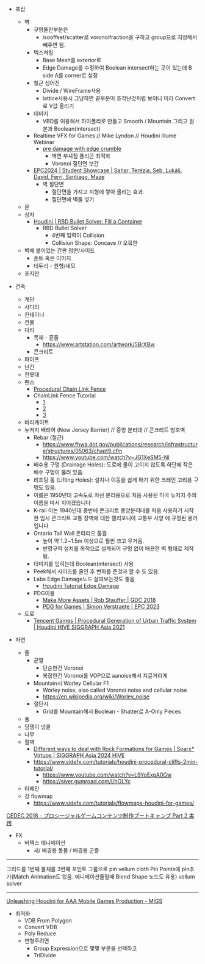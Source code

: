 
- 프랍
  - 벽
    - 구멍뚤린부분은
      - isooffset/scatter로 voronoifraction을 구하고 group으로 지정해서 빼주면 됨.
    - 텍스쳐링
      - Base Mesh를 exterior로
      - Edge Damage를 수정하여 Boolean intersect하는 곳이 있는데 B side A를 corner로 설정
    - 철근 심어진
      - Divide / WireFrame사용
      - lattice사용시 그냥하면 끝부분이 조각난것처럼 보이니 미리 Convert로 V값 올리기
    - 데미지
      - VBD를 이용해서 하이폴리로 만들고 Smooth / Mountain 그리고 원본과 Boolean(intersect)
    - Realtime VFX for Games // Mike Lyndon // Houdini Illume Webinar
      - [pre damage with edge crumble](https://youtu.be/WbypqgFpD64?si=DZs_G7jVUE5MZYxz&t=2031)
        - 벽면 부셔짐 폴리곤 최적화
        - Voronoi 절단면 보간
    - [EPC2024 | Student Showcase | Sahar, Terézia, Seb, Lukáš, David, Ferri, Santiago, Maze](https://youtu.be/a5P1oZQqTS0?t=1777)
      - 벽 절단면
        - 절단면을 가지고 지형에 쌓아 올리는 효과.
        - 절단면에 벽돌 넣기
  - 문
  - 상자
    - [Houdini | RBD Bullet Solver: Fill a Container](https://www.youtube.com/watch?v=iKJWPdXSTeM)
      - RBD Bullet Solver
        - 4번째 입력이 Collision
        - Collision Shape: Concave // 오목한
  - 벽에 붙어있는 간판 정면/사이드
    - 폰트 혹은 이미지
    - 테두리 - 원형/네모
  - 표지판

- 건축
  - 계단
  - 사다리
  - 컨테이너
  - 건물
  - 다리
    - 목재 - 흔들
      - https://www.artstation.com/artwork/5BrXBw
    - 콘크리트
  - 파이프
  - 난간
  - 전봇대
  - 펜스
    - [Procedural Chain Link Fence](https://www.youtube.com/playlist?list=PL5V9qxkY_RnJK_xfZFs2ekVCijMp7NsBM)
    - ChainLink Fence Tutorial
      - [1](https://www.youtube.com/watch?v=KIkgIVjxdiI)
      - [2](https://www.youtube.com/watch?v=TTV9X5tTyf0)
      - [3](https://www.youtube.com/watch?v=NPP3VC88OpU)
  - 바리케이트
  - 뉴저지 배리어 (New Jersey Barrier) // 중앙 분리대 // 콘크리트 방호벽
    - Rebar (철근)
      - <https://www.fhwa.dot.gov/publications/research/infrastructure/structures/05063/chapt9.cfm>
      - <https://www.youtube.com/watch?v=JG1XeSM5-NI>
    - 배수용 구멍 (Drainage Holes): 도로에 물이 고이지 않도록 하단에 작은 배수 구멍이 뚫려 있음.
    - 리프팅 홀 (Lifting Holes): 설치나 이동을 쉽게 하기 위한 크레인 고리용 구멍도 있음.
    - 이름은 1950년대 고속도로 차선 분리용으로 처음 사용된 미국 뉴저지 주의 이름을 따서 지어졌습니다
    - K-rail  이는 1940년대 중반에 콘크리트 중앙분리대를 처음 사용하기 시작한 임시 콘크리트 교통 장벽에 대한 캘리포니아 교통부 사양 에 규정된 용어입니다
    - Ontario Tall Wall 온타리오 톨월
      - 높이 약 1.2~1.5m 이상으로 훨씬 크고 무거움.
      - 반영구적 설치를 목적으로 설계되어 구멍 없이 매끈한 벽 형태로 제작됨.
    - 데미지를 입히는데 Boolean(intersect) 사용
    - Peek해서 사이즈를 줄인 후 변화를 준것과 할 수 도 있음.
    - Labs Edge Damage노드 살펴보는것도 좋음
      - [Houdini Tutorial Edge Damage](https://www.youtube.com/watch?v=YMOGLxNs0Jk)
    - PDG이용
      - [Make More Assets | Rob Stauffer | GDC 2018](https://www.youtube.com/watch?v=DcOVmQYWSM8)
      - [PDG for Games | Simon Verstraete | EPC 2023](https://www.youtube.com/watch?v=hIBnwrNHsZo)
  - 도로
    - [Tencent Games | Procedural Generation of Urban Traffic System | Houdini HIVE SIGGRAPH Asia 2021](https://www.youtube.com/watch?v=OR4xG7-Od30)


- 자연
  - 돌
    - 균열
      - 단순한건 Voronoi
      - 복잡한건 Voronoi를 VOP으로 aanoise해서 지글거리게
    - Mountain시 Worley Cellular F1
      - Worley noise, also called Voronoi noise and cellular noise
      - <https://en.wikipedia.org/wiki/Worley_noise>
    - 절단시
      - Grid를 Mountain해서 Boolean - Shatter로 A-Only Pieces
  - 풀
  - 담쟁이 넝쿨
  - 나무
  - 절벽
    - [Different ways to deal with Rock Formations for Games | Sparx* Virtuos | SIGGRAPH Asia 2024 HIVE](https://www.youtube.com/watch?v=7TkOkEIwqYM)
    - <https://www.sidefx.com/tutorials/houdini-procedural-cliffs-2min-tutorial/>
      - <https://www.youtube.com/watch?v=L9YoExpA0Gw>
      - <https://siver.gumroad.com/l/hOLYc>
  - 터레인
  - 강 flowmap
    - <https://www.sidefx.com/tutorials/flowmaps-houdini-for-games/>


[CEDEC 2018 - プロシージャルゲームコンテンツ制作ブートキャンプ Part 2 実践](https://cedil.cesa.or.jp/cedil_sessions/view/1912)


- FX
  - 버텍스 애니메이션
    - 새/ 배경용 동물 / 배경용 군중

---


그리드를 1번째 물체를 3번째
포인트 그룹으로 pin
vellum cloth
    Pin Points에 pin추가(Match Animation도 있음. 에니메이션돌릴때 Blend Shape 노드도 유용)
vellum solver

---

[Unleashing Houdini for AAA Mobile Games Production - MIGS](https://www.youtube.com/watch?v=6MgUEbfrjXA)

- 최적화
  - VDB From Polygon
  - Convert VDB
  - Poly Reduce
  - 변형주려면
    - Group Expression으로 몇몇 부분을 선택하고
    - TriDivide
